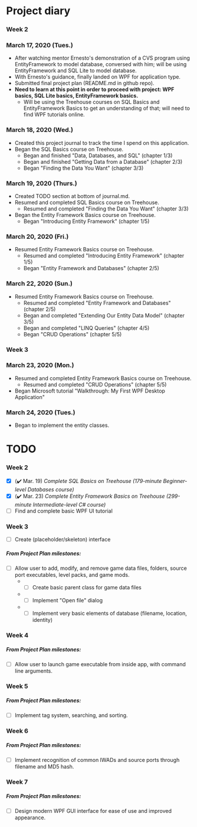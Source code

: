 # Project diary

### Week 2

### March 17, 2020 (Tues.)
* After watching mentor Ernesto's demonstration of a CVS program using EntityFramework to model database, conversed with him; will be using EntityFramework and SQL Lite to model database.
* With Ernesto's guidance, finally landed on WPF for application type.
* Submitted final project plan (README.md in github repo).
* **Need to learn at this point in order to proceed with project: WPF basics, SQL Lite basics, EntityFramework basics.**
	* Will be using the Treehouse courses on SQL Basics and EntityFramework Basics to get an understanding of that; will need to find WPF tutorials online.

### March 18, 2020 (Wed.)
* Created this project journal to track the time I spend on this application.
* Began the SQL Basics course on Treehouse.
	* Began and finished "Data, Databases, and SQL" (chapter 1/3)
	* Began and finished "Getting Data from a Database" (chapter 2/3) 
	* Began "Finding the Data You Want" (chapter 3/3)
  
### March 19, 2020 (Thurs.)
* Created TODO section at bottom of journal.md.
* Resumed and completed SQL Basics course on Treehouse.
	* Resumed and completed "Finding the Data You Want" (chapter 3/3)
* Began the Entity Framework Basics course on Treehouse.
	* Began "Introducing Entity Framework" (chapter 1/5)
	
### March 20, 2020 (Fri.)
* Resumed Entity Framework Basics course on Treehouse.
	* Resumed and completed "Introducing Entity Framework" (chapter 1/5)
	* Began "Entity Framework and Databases" (chapter 2/5)
		
### March 22, 2020 (Sun.)
* Resumed Entity Framework Basics course on Treehouse.
	* Resumed and completed "Entity Framework and Databases" (chapter 2/5)
	* Began and completed "Extending Our Entity Data Model" (chapter 3/5)
	* Began and completed "LINQ Queries" (chapter 4/5)
	* Began "CRUD Operations" (chapter 5/5)
	
### Week 3
### March 23, 2020 (Mon.)
* Resumed and completed Entity Framework Basics course on Treehouse.
	* Resumed and completed "CRUD Operations" (chapter 5/5)
* Began Microsoft tutorial "Walkthrough: My First WPF Desktop Application"

### March 24, 2020 (Tues.)
* Began to implement the entity classes.
	
# TODO

### Week 2
- [x] (:heavy_check_mark: Mar. 19) *Complete SQL Basics on Treehouse (179-minute Beginner-level Databases course)*
- [x] (:heavy_check_mark: Mar. 23) *Complete Entity Framework Basics on Treehouse (299-minute Intermediate-level C# course)*
- [ ] Find and complete basic WPF UI tutorial

### Week 3
- [ ] Create (placeholder/skeleton) interface
##### From Project Plan milestones: 
- [ ] Allow user to add, modify, and remove game data files, folders, source port executables, level packs, and game mods.
	* - [ ] Create basic parent class for game data files
	* - [ ] Implement "Open file" dialog
	* - [ ] Implement very basic elements of database (filename, location, identity)

### Week 4
##### From Project Plan milestones: 
- [ ] Allow user to launch game executable from inside app, with command line arguments.
	
### Week 5
##### From Project Plan milestones: 
- [ ] Implement tag system, searching, and sorting.
	
### Week 6
##### From Project Plan milestones: 
- [ ] Implement recognition of common IWADs and source ports through filename and MD5 hash.

### Week 7
##### From Project Plan milestones: 
- [ ] Design modern WPF GUI interface for ease of use and improved appearance.


